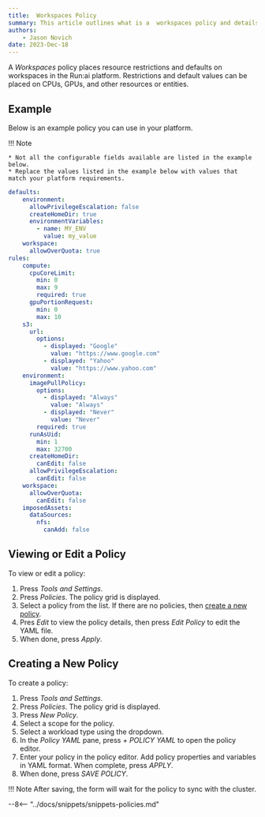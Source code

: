```yaml
---
title:  Workspaces Policy
summary: This article outlines what is a  workspaces policy and details the variables that are used in the policy.
authors:
    - Jason Novich
date: 2023-Dec-18
---
```


A *Workspaces* policy places resource restrictions and defaults on workspaces in the Run:ai platform. Restrictions and default values can be placed on CPUs, GPUs, and other resources or entities.

## Example

Below is an example policy you can use in your platform.

!!! Note

    * Not all the configurable fields available are listed in the example below. 
    * Replace the values listed in the example below with values that match your platform requirements.

```YAML
defaults:
    environment:
      allowPrivilegeEscalation: false
      createHomeDir: true
      environmentVariables:
        - name: MY_ENV
          value: my_value
    workspace:
      allowOverQuota: true
rules:
    compute:
      cpuCoreLimit:
        min: 0
        max: 9
        required: true
      gpuPortionRequest:
        min: 0
        max: 10
    s3:
      url:
        options:
          - displayed: "Google"
            value: "https://www.google.com"
          - displayed: "Yahoo"
            value: "https://www.yahoo.com"
    environment:
      imagePullPolicy:
        options:
          - displayed: "Always"
            value: "Always"
          - displayed: "Never"
            value: "Never"
        required: true
      runAsUid:
        min: 1
        max: 32700
      createHomeDir:
        canEdit: false
      allowPrivilegeEscalation:
        canEdit: false
    workspace:
      allowOverQuota:
        canEdit: false
    imposedAssets:
      dataSources:
        nfs:
          canAdd: false
```

## Viewing or Edit a Policy

To view or edit a policy:

1. Press *Tools and Settings*.
2. Press *Policies*. The policy grid is displayed.
3. Select a policy from the list. If there are no policies, then [create a new policy](#creating-a-new-policy).
4. Pres *Edit* to view the policy details, then press *Edit Policy* to edit the YAML file.
5. When done, press *Apply*.

## Creating a New Policy

To create a policy:

1. Press *Tools and Settings*.
2. Press *Policies*. The policy grid is displayed.
3. Press *New Policy*.
4. Select a scope for the policy.
5. Select a workload type using the dropdown.
6. In the *Policy YAML* pane, press *+ POLICY YAML* to open the policy editor.
7. Enter your policy in the policy editor. Add policy properties and variables in YAML format. When complete, press *APPLY*.
8. When done, press *SAVE POLICY*.

!!! Note
    After saving, the form will wait for the policy to sync with the cluster.

--8<-- "../docs/snippets/snippets-policies.md"
